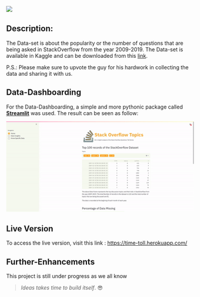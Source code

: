![](https://stackoverflow.design/assets/img/logos/so/logo-stackoverflow.png)



## Description:

The Data-set is about the popularity or the number of questions that are being asked in StackOverflow from the year 2009-2019. The Data-set is available in Kaggle and can be downloaded from this [link](https://www.kaggle.com/aishu200023/stackindex). 

P.S.: Please make sure to upvote the guy for his hardwork in collecting the data and sharing it with us.



## Data-Dashboarding

For the Data-Dashboarding, a simple and more pythonic package called [**Streamlit**](https://docs.streamlit.io/en/stable/getting_started.html) was used. The result can be seen as follow:



![](https://raw.githubusercontent.com/lucifermorningstar1305/stackOverTime/main/img/sample.gif)





## Live Version

To access the live version, visit this link : https://time-toll.herokuapp.com/

## Further-Enhancements

This project is still under progress as we all know 

> *Ideas takes time to build itself*. :sunglasses:

